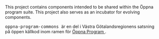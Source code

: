 
<td id="wikicontent" class="psdescription">
  <p>
    This project contains components intended to be shared within the Öppna program suite. This project also serves as an incubator for evolving components. 
  </p>
</td>
  <p>
    <tt>
      oppna-program-commons
    </tt>
     är en del i Västra Götalandsregionens satsning på öppen källkod inom ramen för 
    <a href="https://github.com/Vastra-Gotalandsregionen//oppna-program">
      Öppna Program
    </a>
    . 
  </p>

